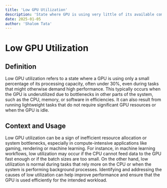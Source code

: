 ```yaml
---
title: 'Low GPU Utilization'
description: 'State where GPU is using very little of its available compute power '
date: 2025-01-05
author: 'Shalom Tata'
---
```

# Low GPU Utilization

## Definition

Low GPU utilization refers to a state where a GPU is using only a small percentage
of its processing capacity, often under 30%, even during tasks that might otherwise
demand high performance. This typically occurs when the GPU is underutilized due to
bottlenecks in other parts of the system, such as the CPU, memory, or software
in efficiencies. It can also result from running lightweight tasks that do not
require significant GPU resources or when the GPU is idle.

## Context and Usage

Low GPU utilization can be a sign of inefficient resource allocation or system
bottlenecks, especially in compute-intensive applications like gaming, rendering
or machine learning. For instance, in machine learning workflows, low utilization
may occur if the CPU cannot feed data to the GPU fast enough or if the batch sizes
are too small. On the other hand, low utilization is normal during tasks that rely
more on the CPU or when the system is performing background processes. Identifying and addressing the causes of low utilization can help improve performance and ensure that the GPU is used efficiently for the intended workload.